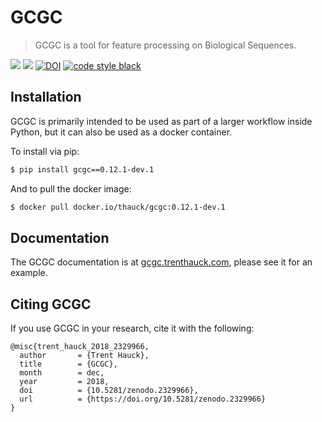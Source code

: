 # GCGC

> GCGC is a tool for feature processing on Biological Sequences.

[![](https://github.com/tshauck/gcgc/workflows/Run%20Tests%20and%20Lint/badge.svg)](https://github.com/tshauck/gcgc/actions?query=workflow%3A%22Run+Tests+and+Lint%22)
[![](https://img.shields.io/pypi/v/gcgc.svg)](https://pypi.python.org/pypi/gcgc)
[![DOI](https://zenodo.org/badge/DOI/10.5281/zenodo.2329966.svg)](https://doi.org/10.5281/zenodo.2329966)
[![code style black](https://img.shields.io/badge/code%20style-black-000000.svg)](https://github.com/psf/black)

## Installation

GCGC is primarily intended to be used as part of a larger workflow inside
Python, but it can also be used as a docker container.

To install via pip:

```sh
$ pip install gcgc==0.12.1-dev.1
```

And to pull the docker image:

```sh
$ docker pull docker.io/thauck/gcgc:0.12.1-dev.1
```

## Documentation

The GCGC documentation is at [gcgc.trenthauck.com](http://gcgc.trenthauck.com),
please see it for an example.

## Citing GCGC

If you use GCGC in your research, cite it with the following:

```
@misc{trent_hauck_2018_2329966,
  author       = {Trent Hauck},
  title        = {GCGC},
  month        = dec,
  year         = 2018,
  doi          = {10.5281/zenodo.2329966},
  url          = {https://doi.org/10.5281/zenodo.2329966}
}
```
